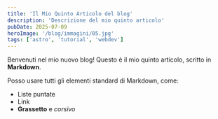 ```yaml
---
title: 'Il Mio Quinto Articolo del blog'
description: 'Descrizione del mio quinto articolo'
pubDate: 2025-07-09
heroImage: '/blog/immagini/05.jpg'
tags: ['astro', 'tutorial', 'webdev']
---
```


Benvenuti nel mio nuovo blog! Questo è il mio quinto articolo, scritto in **Markdown**.

Posso usare tutti gli elementi standard di Markdown, come:

*   Liste puntate
*   Link
*   **Grassetto** e *corsivo*